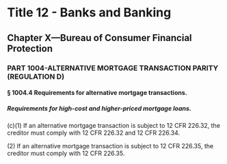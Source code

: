 
# Title 12 - Banks and Banking
## Chapter X—Bureau of Consumer Financial Protection
### PART 1004-ALTERNATIVE MORTGAGE TRANSACTION PARITY (REGULATION D)
#### § 1004.4 Requirements for alternative mortgage transactions.
##### Requirements for high-cost and higher-priced mortgage loans.

(c)(1) If an alternative mortgage transaction is subject to 12 CFR 226.32, the creditor must comply with 12 CFR 226.32 and 12 CFR 226.34.

(2) If an alternative mortgage transaction is subject to 12 CFR 226.35, the creditor must comply with 12 CFR 226.35.
